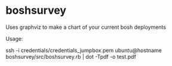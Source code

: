 # boshsurvey
Uses graphviz to make a chart of your current bosh deployments

Usage:

ssh -i credentials/credentials_jumpbox.pem ubuntu@hostname boshsurvey/src/boshsurvey.rb | dot -Tpdf -o test.pdf
